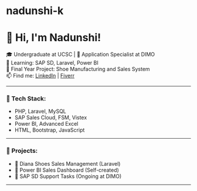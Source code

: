 # nadunshi-k
# 👋 Hi, I'm Nadunshi!

🎓 Undergraduate at UCSC | 💼 Application Specialist at DIMO  
🌱 Learning: SAP SD, Laravel, Power BI  
🔭 Final Year Project: Shoe Manufacturing and Sales System  
📫 Find me: [LinkedIn](https://linkedin.com/in/your-link) | [Fiverr](https://fiverr.com/your-link)

---

### 🚀 Tech Stack:
- PHP, Laravel, MySQL  
- SAP Sales Cloud, FSM, Vistex  
- Power BI, Advanced Excel  
- HTML, Bootstrap, JavaScript

---

### 📌 Projects:
- 🔹 Diana Shoes Sales Management (Laravel)
- 🔹 Power BI Sales Dashboard (Self-created)
- 🔹 SAP SD Support Tasks (Ongoing at DIMO)

---
